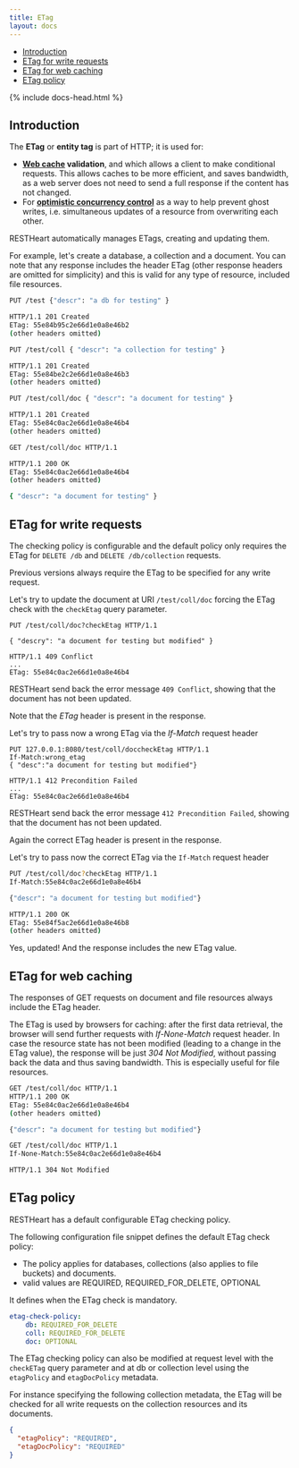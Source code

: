 ```yaml
---
title: ETag
layout: docs
---
```


<div markdown="1" class="d-none d-xl-block col-xl-2 order-last bd-toc">

-   [Introduction](#introduction)
-   [ETag for write requests](#etag-for-write-requests)
-   [ETag for web caching](#etag-for-web-caching)
-   [ETag policy](#etag-policy)

</div>
<div markdown="1" class="col-12 col-md-9 col-xl-8 py-md-3 bd-content pt-0">

{% include docs-head.html %}

## Introduction

The **ETag** or **entity tag** is part of HTTP; it is used for:

-   **[Web cache](https://en.wikipedia.org/wiki/Web_cache) validation**,
    and which allows a client to make conditional requests. This allows
    caches to be more efficient, and saves bandwidth, as a web server
    does not need to send a full response if the content has not
    changed.
-   For **[optimistic concurrency
    control](https://en.wikipedia.org/wiki/Optimistic_concurrency_control)** as
    a way to help prevent ghost writes, i.e. simultaneous updates of a
    resource from overwriting each other.

RESTHeart automatically manages ETags, creating and updating them.

For example, let's create a database, a collection and a document. You
can note that any response includes the header ETag (other response
headers are omitted for simplicity) and this is valid for any type of
resource, included file resources.

```bash
PUT /test {"descr": "a db for testing" }

HTTP/1.1 201 Created
ETag: 55e84b95c2e66d1e0a8e46b2
(other headers omitted)
```

```bash
PUT /test/coll { "descr": "a collection for testing" }

HTTP/1.1 201 Created
ETag: 55e84be2c2e66d1e0a8e46b3
(other headers omitted)
```

```bash
PUT /test/coll/doc { "descr": "a document for testing" }

HTTP/1.1 201 Created
ETag: 55e84c0ac2e66d1e0a8e46b4
(other headers omitted)
```

```bash
GET /test/coll/doc HTTP/1.1

HTTP/1.1 200 OK
ETag: 55e84c0ac2e66d1e0a8e46b4
(other headers omitted)

{ "descr": "a document for testing" }
```

## ETag for write requests

The checking policy is configurable and the default
policy only requires the ETag for `DELETE /db` and `DELETE /db/collection`
requests.

Previous versions always require the ETag to be specified for any write
request.

Let's try to update the document at URI `/test/coll/doc` forcing the ETag
check with the `checkEtag` query parameter.

```http
PUT /test/coll/doc?checkEtag HTTP/1.1

{ "descry": "a document for testing but modified" }

HTTP/1.1 409 Conflict
...
ETag: 55e84c0ac2e66d1e0a8e46b4
```

RESTHeart send back the error message `409 Conflict`, showing that the
document has not been updated.

Note that the _ETag_ header is present in the response.

Let's try to pass now a wrong ETag via the _If-Match_ request header

```http
PUT 127.0.0.1:8080/test/coll/doccheckEtag HTTP/1.1
If-Match:wrong_etag
{ "desc":"a document for testing but modified"}

HTTP/1.1 412 Precondition Failed
...
ETag: 55e84c0ac2e66d1e0a8e46b4
```

RESTHeart send back the error message `412 Precondition Failed`, showing
that the document has not been updated.

Again the correct ETag header is present in the response.

Let's try to pass now the correct ETag via the `If-Match` request header

```bash
PUT /test/coll/doc?checkEtag HTTP/1.1
If-Match:55e84c0ac2e66d1e0a8e46b4

{"descr": "a document for testing but modified"}

HTTP/1.1 200 OK
ETag: 55e84f5ac2e66d1e0a8e46b8
(other headers omitted)
```

Yes, updated! And the response includes the new ETag value.

## ETag for web caching

The responses of GET requests on document and file resources always
include the ETag header.

The ETag is used by browsers for caching: after the first data
retrieval, the browser will send further requests with _If-None-Match_
request header. In case the resource state has not been modified
(leading to a change in the ETag value), the response will be just *304
Not Modified*, without passing back the data and thus saving bandwidth.
This is especially useful for file resources.

```bash
GET /test/coll/doc HTTP/1.1
HTTP/1.1 200 OK
ETag: 55e84c0ac2e66d1e0a8e46b4
(other headers omitted)

{"descr": "a document for testing but modified"}
```

```bash
GET /test/coll/doc HTTP/1.1
If-None-Match:55e84c0ac2e66d1e0a8e46b4

HTTP/1.1 304 Not Modified
```

## ETag policy

RESTHeart has a default configurable ETag checking policy.

The following configuration file snippet defines the default ETag check
policy:

-   The policy applies for databases, collections (also applies to file
    buckets) and documents.
-   valid values are REQUIRED, REQUIRED_FOR_DELETE, OPTIONAL

It defines when the ETag check is mandatory.

```yml
etag-check-policy:
    db: REQUIRED_FOR_DELETE
    coll: REQUIRED_FOR_DELETE
    doc: OPTIONAL
```

The ETag checking policy can also be modified at request level with the
`checkETag` query parameter and at db or collection level using the
`etagPolicy` and `etagDocPolicy` metadata.

For instance specifying the following collection metadata, the ETag will
be checked for all write requests on the collection resources and its
documents.

```json
{
  "etagPolicy": "REQUIRED",
  "etagDocPolicy": "REQUIRED"
}
```

</div>
